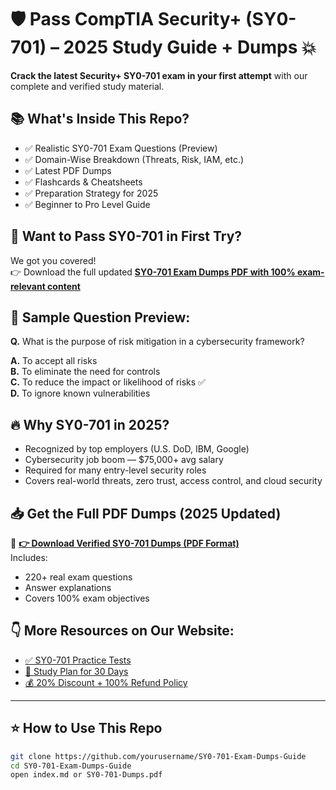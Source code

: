 # 🛡️ Pass CompTIA Security+ (SY0-701) – 2025 Study Guide + Dumps 💥  
**Crack the latest Security+ SY0-701 exam in your first attempt** with our complete and verified study material.

## 📚 What's Inside This Repo?

- ✅ Realistic SY0-701 Exam Questions (Preview)
- ✅ Domain-Wise Breakdown (Threats, Risk, IAM, etc.)
- ✅ Latest PDF Dumps
- ✅ Flashcards & Cheatsheets
- ✅ Preparation Strategy for 2025
- ✅ Beginner to Pro Level Guide

## 🚀 Want to Pass SY0-701 in First Try?

We got you covered!  
👉 Download the full updated **[SY0-701 Exam Dumps PDF with 100% exam-relevant content](https://www.realexamcollection.com/comptia/sy0-701-dumps.html)**  

## 🧠 Sample Question Preview:

**Q.** What is the purpose of risk mitigation in a cybersecurity framework?

**A.** To accept all risks  
**B.** To eliminate the need for controls  
**C.** To reduce the impact or likelihood of risks ✅  
**D.** To ignore known vulnerabilities

## 🔥 Why SY0-701 in 2025?

- Recognized by top employers (U.S. DoD, IBM, Google)
- Cybersecurity job boom — $75,000+ avg salary
- Required for many entry-level security roles
- Covers real-world threats, zero trust, access control, and cloud security

## 📥 Get the Full PDF Dumps (2025 Updated)

🔗 **[👉 Download Verified SY0-701 Dumps (PDF Format)](https://www.realexamcollection.com/comptia/sy0-701-dumps.html)**  
Includes:  
- 220+ real exam questions  
- Answer explanations  
- Covers 100% exam objectives

## 👇 More Resources on Our Website:

- [✅ SY0-701 Practice Tests](https://www.realexamcollection.com/comptia/sy0-701-dumps.html)  
- [📘 Study Plan for 30 Days](https://www.realexamcollection.com/)  
- [💰 20% Discount + 100% Refund Policy](https://www.realexamcollection.com/refund-policy.html)

---

## ⭐ How to Use This Repo

```bash
git clone https://github.com/yourusername/SY0-701-Exam-Dumps-Guide
cd SY0-701-Exam-Dumps-Guide
open index.md or SY0-701-Dumps.pdf
